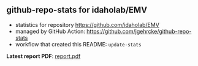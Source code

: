 ## github-repo-stats for idaholab/EMV

- statistics for repository https://github.com/idaholab/EMV
- managed by GitHub Action: https://github.com/jgehrcke/github-repo-stats
- workflow that created this README: `update-stats`

**Latest report PDF**: [report.pdf](https://github.com/idaholab/repository-statistics/raw/main/idaholab/EMV/latest-report/report.pdf)

